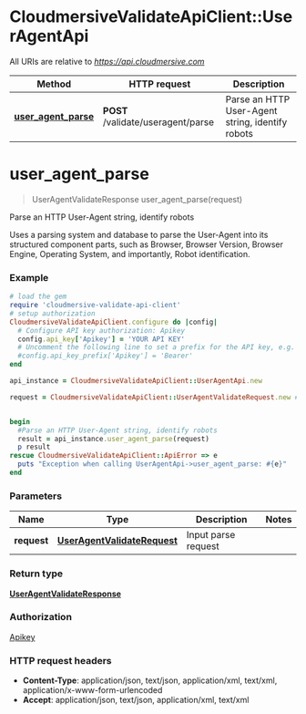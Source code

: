 # CloudmersiveValidateApiClient::UserAgentApi

All URIs are relative to *https://api.cloudmersive.com*

Method | HTTP request | Description
------------- | ------------- | -------------
[**user_agent_parse**](UserAgentApi.md#user_agent_parse) | **POST** /validate/useragent/parse | Parse an HTTP User-Agent string, identify robots


# **user_agent_parse**
> UserAgentValidateResponse user_agent_parse(request)

Parse an HTTP User-Agent string, identify robots

Uses a parsing system and database to parse the User-Agent into its structured component parts, such as Browser, Browser Version, Browser Engine, Operating System, and importantly, Robot identification.

### Example
```ruby
# load the gem
require 'cloudmersive-validate-api-client'
# setup authorization
CloudmersiveValidateApiClient.configure do |config|
  # Configure API key authorization: Apikey
  config.api_key['Apikey'] = 'YOUR API KEY'
  # Uncomment the following line to set a prefix for the API key, e.g. 'Bearer' (defaults to nil)
  #config.api_key_prefix['Apikey'] = 'Bearer'
end

api_instance = CloudmersiveValidateApiClient::UserAgentApi.new

request = CloudmersiveValidateApiClient::UserAgentValidateRequest.new # UserAgentValidateRequest | Input parse request


begin
  #Parse an HTTP User-Agent string, identify robots
  result = api_instance.user_agent_parse(request)
  p result
rescue CloudmersiveValidateApiClient::ApiError => e
  puts "Exception when calling UserAgentApi->user_agent_parse: #{e}"
end
```

### Parameters

Name | Type | Description  | Notes
------------- | ------------- | ------------- | -------------
 **request** | [**UserAgentValidateRequest**](UserAgentValidateRequest.md)| Input parse request | 

### Return type

[**UserAgentValidateResponse**](UserAgentValidateResponse.md)

### Authorization

[Apikey](../README.md#Apikey)

### HTTP request headers

 - **Content-Type**: application/json, text/json, application/xml, text/xml, application/x-www-form-urlencoded
 - **Accept**: application/json, text/json, application/xml, text/xml



